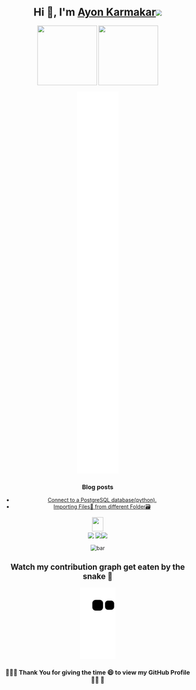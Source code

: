 <!-- [![@ayonssp's Holopin board](https://holopin.io/api/user/board?user=ayonssp)](https://holopin.io/@ayonssp) -->

<h1 align="center">Hi 👋, I'm <a href='https://linktr.ee/AYON_SSP' target="_blank">Ayon Karmakar</a><img src="https://octodex.github.com/images/spidertocat.png" width="30"></h1>

<!-- <h3 align="center">A technocrat who loves to Learn And Develop !</h3> -->

<p align="center"> <img src="https://octodex.github.com/images/daftpunktocat-thomas.gif" height="160px" width="160px"> <img src="https://octodex.github.com/images/daftpunktocat-guy.gif" height="160px" width="160px"> </p>

<p align="center">
    <img src="github-metrics.svg" >
</p>





<div align="center">


### Blog posts
<!-- BLOG-POST-LIST:START -->
- [Connect to a PostgreSQL database&lpar;python&rpar;.](https://dev.to/ayon_ssp/connect-to-a-postgresql-databasepython-4fkd)
- [Importing Files📁 from different Folder🗃️](https://dev.to/ayon_ssp/importing-files-from-different-folder-7c6)
<!-- BLOG-POST-LIST:END -->

<img src = "https://media2.giphy.com/media/QssGEmpkyEOhBCb7e1/giphy.gif?cid=ecf05e47a0n3gi1bfqntqmob8g9aid1oyj2wr3ds3mg700bl&rid=giphy.gif" width = 30px height="38">
</div>



<div align="center">
    

<img src="https://media.giphy.com/media/qjqUcgIyRjsl2/giphy.gif" width="65" /> 
<a href="https://visitorbadge.io/status?path=AYON_SSP"><img src="https://api.visitorbadge.io/api/combined?path=AYON_SSP&label=AYON%20(VISITORS)&labelColor=%232ccce4&countColor=%23697689" /></a><img src="https://media.giphy.com/media/qjqUcgIyRjsl2/giphy.gif" width="65" />

![bar](https://spotify-bar.vercel.app/api/now-playing)
## Watch my contribution graph get eaten by the snake 🐍

![snake gif](https://github.com/Ayon-SSP/Ayon-SSP/blob/output/github-contribution-grid-snake.svg)

### 👩‍🚀🚀 Thank You for giving the time 😄 to view my GitHub  Profile 👩‍🚀 🚀


</div>

